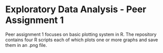 # Exploratory Data Analysis - Peer Assignment 1

Peer assignment 1 focuses on basic plotting system in R. The repository contains four R scripts
each of which plots one or more graphs and save them in an .png file. 
